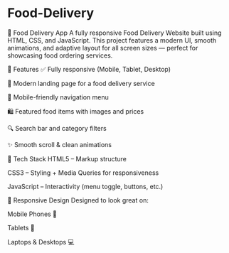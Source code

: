 # Food-Delivery

🍔 Food Delivery App
A fully responsive Food Delivery Website built using HTML, CSS, and JavaScript. This project features a modern UI, smooth animations, and adaptive layout for all screen sizes — perfect for showcasing food ordering services.

🚀 Features
✅ Fully responsive (Mobile, Tablet, Desktop)

🍕 Modern landing page for a food delivery service

📱 Mobile-friendly navigation menu

🛍️ Featured food items with images and prices

🔍 Search bar and category filters

✨ Smooth scroll & clean animations

🧰 Tech Stack
HTML5 – Markup structure

CSS3 – Styling + Media Queries for responsiveness

JavaScript – Interactivity (menu toggle, buttons, etc.)

📱 Responsive Design
Designed to look great on:

Mobile Phones 📱

Tablets 📲

Laptops & Desktops 💻
